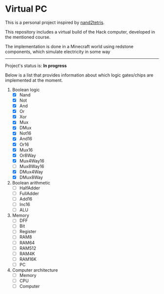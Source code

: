 # Virtual PC

This is a personal project inspired by [nand2tetris](https://www.nand2tetris.org/).

This repository includes a virtual build of the Hack computer, developed in the mentioned course.

The implementation is done in a Minecraft world using redstone components, which simulate electricity in some way
***
Project's status is: **In progress**

Below is a list that provides information about which logic gates/chips are implemented at the moment.

1. Boolean logic
    - [x] Nand
    - [x] Not
    - [x] And
    - [x] Or
    - [x] Xor
    - [x] Mux
    - [x] DMux
    - [x] Not16
    - [x] And16
    - [x] Or16
    - [x] Mux16
    - [x] Or8Way
    - [x] Mux4Way16
    - [ ] Mux8Way16
    - [x] DMux4Way
    - [x] DMux8Way
2. Boolean arithmetic
    - [ ] HalfAdder
    - [ ] FullAdder
    - [ ] Add16
    - [ ] Inc16
    - [ ] ALU
3. Memory
    - [ ] DFF
    - [ ] Bit
    - [ ] Register
    - [ ] RAM8
    - [ ] RAM64
    - [ ] RAM512
    - [ ] RAM4K
    - [ ] RAM16K
    - [ ] PC
5. Computer architecture
    - [ ] Memory
    - [ ] CPU
    - [ ] Computer
